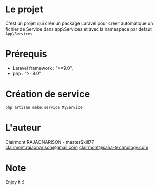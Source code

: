 # Le projet

C'est un projet qui crée un package Laravel pour créer automatique un fichier de Service dans app\Services et avec la namespace par defaut `App\Services`

# Prérequis

- Laravel framework : ">=9.0",
- php : ">=8.0"

# Création de service

`php artisan make:service MyService`

# L'auteur

Clairmont RAJAONARISON - masterSkill77
<clairmont.rajaonarison@gmail.com>
<clairmont@saha-technology.com>

# Note

Enjoy it :)
